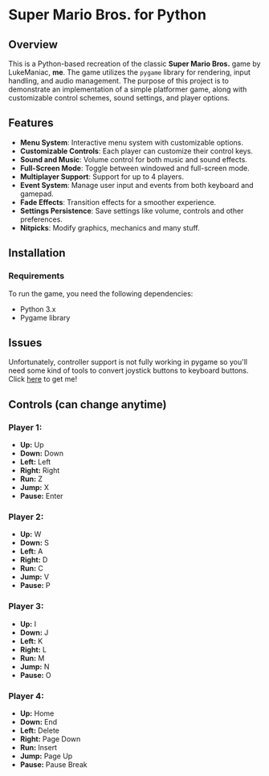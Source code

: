 # Super Mario Bros. for Python

## Overview
This is a Python-based recreation of the classic **Super Mario Bros.** game by LukeManiac, **me**. The game utilizes the `pygame` library for rendering, input handling, and audio management. The purpose of this project is to demonstrate an implementation of a simple platformer game, along with customizable control schemes, sound settings, and player options.

## Features
- **Menu System**: Interactive menu system with customizable options.
- **Customizable Controls**: Each player can customize their control keys.
- **Sound and Music**: Volume control for both music and sound effects.
- **Full-Screen Mode**: Toggle between windowed and full-screen mode.
- **Multiplayer Support**: Support for up to 4 players.
- **Event System**: Manage user input and events from both keyboard and gamepad.
- **Fade Effects**: Transition effects for a smoother experience.
- **Settings Persistence**: Save settings like volume, controls and other preferences.
- **Nitpicks**: Modify graphics, mechanics and many stuff.

## Installation

### Requirements
To run the game, you need the following dependencies:
- Python 3.x
- Pygame library

## Issues
Unfortunately, controller support is not fully working in pygame so you'll need some kind of tools to convert joystick buttons to keyboard buttons. Click [here](https://github.com/AntiMicro/antimicro/releases/download/2.24-final/antimicro-2.24-win64.msi) to get me!

## Controls (can change anytime)
### Player 1:
- **Up:** Up
- **Down:** Down
- **Left:** Left
- **Right:** Right
- **Run:** Z
- **Jump:** X
- **Pause:** Enter

### Player 2:
- **Up:** W
- **Down:** S
- **Left:** A
- **Right:** D
- **Run:** C
- **Jump:** V
- **Pause:** P

### Player 3:
- **Up:** I
- **Down:** J
- **Left:** K
- **Right:** L
- **Run:** M
- **Jump:** N
- **Pause:** O

### Player 4:
- **Up:** Home
- **Down:** End
- **Left:** Delete
- **Right:** Page Down
- **Run:** Insert
- **Jump:** Page Up
- **Pause:** Pause Break
